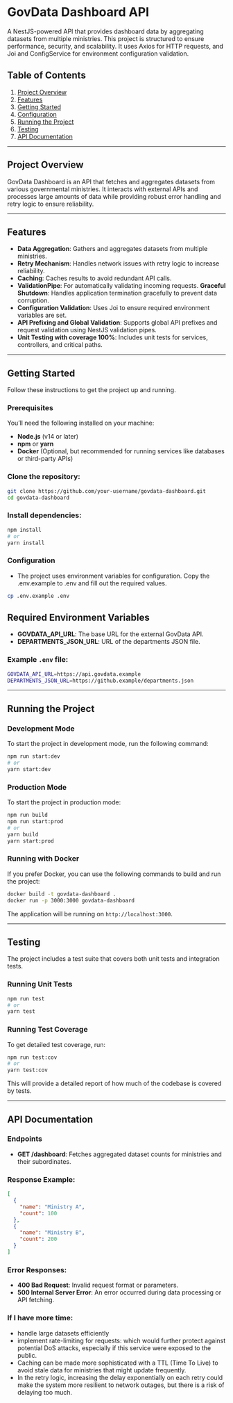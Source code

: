 # GovData Dashboard API

A NestJS-powered API that provides dashboard data by aggregating datasets from multiple ministries. This project is structured to ensure performance, security, and scalability. It uses Axios for HTTP requests, and Joi and ConfigService for environment configuration validation.

## Table of Contents
1. [Project Overview](#project-overview)
2. [Features](#features)
3. [Getting Started](#getting-started)
4. [Configuration](#configuration)
5. [Running the Project](#running-the-project)
6. [Testing](#testing)
7. [API Documentation](#api-documentation)

---

## Project Overview

GovData Dashboard is an API that fetches and aggregates datasets from various governmental ministries. It interacts with external APIs and processes large amounts of data while providing robust error handling and retry logic to ensure reliability.

---

## Features

- **Data Aggregation**: Gathers and aggregates datasets from multiple ministries.
- **Retry Mechanism**: Handles network issues with retry logic to increase reliability.
- **Caching**: Caches results to avoid redundant API calls.
- **ValidationPipe**: For automatically validating incoming requests.
  **Graceful Shutdown**: Handles application termination gracefully to prevent data corruption.
- **Configuration Validation**: Uses Joi to ensure required environment variables are set.
- **API Prefixing and Global Validation**: Supports global API prefixes and request validation using NestJS validation pipes.
- **Unit Testing with coverage 100%**: Includes unit tests for services, controllers, and critical paths.

---

## Getting Started

Follow these instructions to get the project up and running.

### Prerequisites

You’ll need the following installed on your machine:

- **Node.js** (v14 or later)
- **npm** or **yarn**
- **Docker** (Optional, but recommended for running services like databases or third-party APIs)

### Clone the repository:

```bash
git clone https://github.com/your-username/govdata-dashboard.git
cd govdata-dashboard
```
### Install dependencies:

```bash
npm install
# or
yarn install
```

### Configuration
- The project uses environment variables for configuration. Copy the .env.example to .env and fill out the required values.
```bash
cp .env.example .env
```


## Required Environment Variables
- **GOVDATA_API_URL**: The base URL for the external GovData API.
- **DEPARTMENTS_JSON_URL**: URL of the departments JSON file.

### Example `.env` file:
```bash
GOVDATA_API_URL=https://api.govdata.example
DEPARTMENTS_JSON_URL=https://github.example/departments.json
```

---

## Running the Project

### Development Mode

To start the project in development mode, run the following command:

```bash
npm run start:dev
# or
yarn start:dev
```

### Production Mode

To start the project in production mode:

```bash
npm run build
npm run start:prod
# or
yarn build
yarn start:prod
```

### Running with Docker

If you prefer Docker, you can use the following commands to build and run the project:

```bash
docker build -t govdata-dashboard .
docker run -p 3000:3000 govdata-dashboard
```

The application will be running on `http://localhost:3000`.

---

## Testing

The project includes a test suite that covers both unit tests and integration tests.

### Running Unit Tests

```bash
npm run test
# or
yarn test
```

### Running Test Coverage

To get detailed test coverage, run:

```bash
npm run test:cov
# or
yarn test:cov
```

This will provide a detailed report of how much of the codebase is covered by tests.

---

## API Documentation

### Endpoints

- **GET /dashboard**: Fetches aggregated dataset counts for ministries and their subordinates.

### Response Example:
```json
[
  {
    "name": "Ministry A",
    "count": 100
  },
  {
    "name": "Ministry B",
    "count": 200
  }
]
```

### Error Responses:
- **400 Bad Request**: Invalid request format or parameters.
- **500 Internal Server Error**: An error occurred during data processing or API fetching.


### If I have more time:
- handle large datasets efficiently
- implement rate-limiting for requests: which would further protect against potential DoS attacks, 
    especially if this service were exposed to the public.
- Caching can be made more sophisticated with a TTL (Time To Live) to avoid stale data for ministries that might update frequently.
- In the retry logic, increasing the delay exponentially on each retry could make the system more resilient to network outages, but there is a risk of delaying too much.
